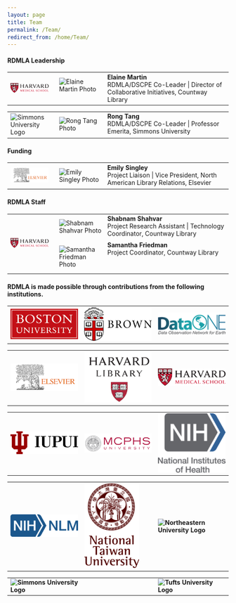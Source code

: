 ```yaml
---
layout: page
title: Team
permalink: /Team/
redirect_from: /home/Team/
---
```


#### <b>RDMLA Leadership</b>

<table>
  <tr><td rowspan="1" width="20%"><img src="/images/icons_logos/partner_institutions_logos/HMS.png" alt="Harvard Medical School Logo"></td>
    <td><div style="width:100px;float:left;margin:10px"><img src="/images/team-photos/2020-updates/Elaine-Martin.jpg" alt="Elaine Martin Photo"></div><div>     <b>Elaine Martin</b><br> RDMLA/DSCPE Co-Leader | Director of Collaborative Initiatives, Countway Library</div></td></tr>
</table>

<table>
<tr><td rowspan="1" width="20%"><img src="/images/icons_logos/partner_institutions_logos/simmons-college.png" alt="Simmons University Logo"></td>
    <td><div style="width:100px;float:left;margin:10px"><img src="/images/team-photos/2020-updates/Rong-Tang.jpg" alt="Rong Tang Photo"></div><div><b>Rong Tang</b><br> RDMLA/DSCPE Co-Leader | Professor Emerita, Simmons University</div></td></tr>
</table>

#### <b>Funding</b>
<table>
<tr><td rowspan="1" width="20%"><img src="/images/icons_logos/partner_institutions_logos/Elsevier.png" alt="Elsevier Logo"></td>
    <td><div style="width:100px;float:left;margin:10px"><img src="/images/team-photos/2020-updates/EmilySingley_Photo.jpg" alt="Emily Singley Photo"></div><div><b>Emily Singley</b><br> Project Liaison | Vice President, North American Library Relations, Elsevier</div></td></tr>
</table>
 
#### <b>RDMLA Staff</b>

<table>
  <tr><td rowspan="2" width="20%"><img src="/images/icons_logos/partner_institutions_logos/HMS.png" alt="Harvard Medical School Logo"></td>
   <td><div style="width:100px;float:left;margin:10px"><img src="/images/team-photos/2020-updates/shabnams.png" alt="Shabnam Shahvar Photo"></div><div> <b>Shabnam Shahvar</b><br> Project Research Assistant | Technology Coordinator, Countway Library </div> 
 </td></tr>
  <tr><td><div style="width:100px;float:left;margin:10px"><img src="/images/team-photos/2020-updates/SamanthaF1.png" alt="Samantha Friedman Photo"></div><div> <b>Samantha Friedman</b><br> Project Coordinator, Countway Library </div>
  </td></tr>
</table>





#### <b>RDMLA is made possible through contributions from the following institutions.<B>

<table>
  <tr><td rowspan="1" width="30%"><img src="/images/icons_logos/partner_institutions_logos/boston-university.png" alt="BU Logo" ></td>
    <td rowspan="1" width="30%"><img src="/images/icons_logos/partner_institutions_logos/brown-logo.png" alt="Brown University Logo" ></td>
    <td rowspan="1" width="30%"><img src="/images/icons_logos/partner_institutions_logos/dataone.png" alt="DataONE Logo" ></td></tr>
</table>

<table>
  <tr><td rowspan="1" width="30%"><img src="/images/icons_logos/partner_institutions_logos/Elsevier.png" alt="Elsevier Logo"  ></td>
    <td rowspan="1" width="30%"><img src="/images/icons_logos/partner_institutions_logos/harvard-library.png" alt="Harvard Library Logo" ></td>
    <td rowspan="1" width="30%"><img src="/images/icons_logos/partner_institutions_logos/HMS.png" alt="Harvard Medical School Logo" ></td></tr>
</table>

<table>
  <tr><td rowspan="1" width="30%"><img src="/images/icons_logos/partner_institutions_logos/IUPUI_logo.png" alt="IUPUI Logo" ></td>
    <td rowspan="1" width="30%"><img src="/images/icons_logos/partner_institutions_logos/MCPHS.png" alt="MCPHS University Logo" ></td>
    <td rowspan="1" width="30%"><img src="/images/icons_logos/partner_institutions_logos/NIH_logo.png" alt="National Institutes of Health Logo" ></td></tr>
</table>

<table>
  <tr><td rowspan="1" width="30%"><img src="/images/icons_logos/partner_institutions_logos/NIH_NLM_logo.png" alt="National Library of Medicine Logo" ></td>
    <td rowspan="1" width="30%"><img src="/images/icons_logos/partner_institutions_logos/ntu-logo.png" alt="NTU Logo" ></td>
    <td rowspan="1" width="30%"><img src="/images/icons_logos/partner_institutions_logos/neulogo.png" alt="Northeastern University Logo" ></td></tr>
</table>

<table>
  <tr><td rowspan="1" width="30%"><img src="/images/icons_logos/partner_institutions_logos/simmons-college.png" alt="Simmons University Logo" ></td>
    <td rowspan="1" width="30%"></td>
    <td rowspan="1" width="30%"><img src="/images/icons_logos/partner_institutions_logos/Tufts-University.jpg" alt="Tufts University Logo" ></td></tr>
</table>
